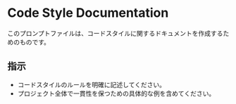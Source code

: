 # Code Style Documentation

このプロンプトファイルは、コードスタイルに関するドキュメントを作成するためのものです。

## 指示
- コードスタイルのルールを明確に記述してください。
- プロジェクト全体で一貫性を保つための具体的な例を含めてください。

